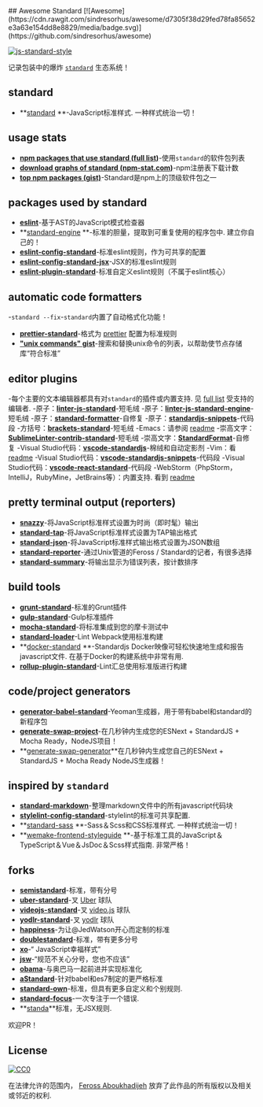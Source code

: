 <div class="github-widget" data-repo="standard/awesome-standard"></div>
<script async src="https://pagead2.googlesyndication.com/pagead/js/adsbygoogle.js"></script><ins class="adsbygoogle" style="display:block" data-ad-client="ca-pub-6890694312814945" data-ad-slot="5473692530" data-ad-format="auto"  data-full-width-responsive="true"></ins><script>(adsbygoogle = window.adsbygoogle || []).push({});</script>
## Awesome Standard [![Awesome](https://cdn.rawgit.com/sindresorhus/awesome/d7305f38d29fed78fa85652e3a63e154dd8e8829/media/badge.svg)](https://github.com/sindresorhus/awesome)

[![js-standard-style](https://cdn.rawgit.com/feross/standard/master/badge.svg)](https://github.com/feross/standard)

记录包装中的爆炸 [`standard`](https://github.com/feross/standard) 生态系统！

## standard

- **[standard](https://www.npmjs.com/package/standard) **-JavaScript标准样式. 一种样式统治一切！

## usage stats

- **[npm packages that use standard (full list)](https://github.com/feross/standard-packages/blob/master/all.json)**-使用`standard`的软件包列表
- **[download graphs of standard (npm-stat.com)](http://npm-stat.com/charts.html?package=standard&author=&from=&to=)**-npm注册表下载计数
- **[top npm packages (gist)](https://gist.github.com/feross/e0882df2fe673d6ce064)**-Standard是npm上的顶级软件包之一

## packages used by standard

- **[eslint](https://www.npmjs.com/package/eslint)**-基于AST的JavaScript模式检查器
- **[standard-engine](https://www.npmjs.com/package/standard-engine) **-标准的胆量，提取到可重复使用的程序包中. 建立你自己的！
- **[eslint-config-standard](https://www.npmjs.com/package/eslint-config-standard)**-标准eslint规则，作为可共享的配置
- **[eslint-config-standard-jsx](https://www.npmjs.com/package/eslint-config-standard-jsx)**-JSX的标准eslint规则
- **[eslint-plugin-standard](https://www.npmjs.com/package/eslint-plugin-standard)**-标准自定义eslint规则（不属于eslint核心）

## automatic code formatters

-`standard --fix`-`standard`内置了自动格式化功能！
- **[prettier-standard](https://www.npmjs.com/package/prettier-standard)**-格式为 [prettier](https://github.com/prettier/prettier) 配置为标准规则
- **["unix commands" gist](https://gist.github.com/watson/453fc63cace521fcdadc)**-搜索和替换unix命令的列表，以帮助使节点存储库“符合标准”

## editor plugins

 -每个主要的文本编辑器都具有对`standard`的插件或内置支持. 见 [full list](https://github.com/standard/standard#are-there-text-editor-plugins) 受支持的编辑者.
-原子：**[linter-js-standard](https://atom.io/packages/linter-js-standard)**-短毛绒
-原子：**[linter-js-standard-engine](https://atom.io/packages/linter-js-standard-engine)**-短毛绒
-原子：**[standard-formatter](https://atom.io/packages/standard-formatter)**-自修复
-原子：**[standardjs-snippets](https://atom.io/packages/standardjs-snippets)**-代码段
-方括号：**[brackets-standard](https://github.com/ishamf/brackets-standard/)**-短毛绒
-Emacs：请参阅 [readme](https://github.com/standard/standard#emacs)
-崇高文字：**[SublimeLinter-contrib-standard](https://packagecontrol.io/packages/SublimeLinter-contrib-standard)**-短毛绒
-崇高文字：**[StandardFormat](https://packagecontrol.io/packages/StandardFormat)**-自修复
-Visual Studio代码：**[vscode-standardjs](https://marketplace.visualstudio.com/items?itemName=chenxsan.vscode-standardjs)**-棉绒和自动定影剂
-Vim：看 [readme](https://github.com/standard/standard#vim)
-Visual Studio代码：**[vscode-standardjs-snippets](https://marketplace.visualstudio.com/items?itemName=capaj.vscode-standardjs-snippets)**-代码段
-Visual Studio代码：**[vscode-react-standard](https://marketplace.visualstudio.com/items?itemName=TimonVS.ReactSnippetsStandard)**-代码段
 -WebStorm（PhpStorm，IntelliJ，RubyMine，JetBrains等）：内置支持. 看到 [readme](https://github.com/standard/standard#webstorm-phpstorm-intellij-rubymine-jetbrains-etc)

## pretty terminal output (reporters)

- **[snazzy](https://www.npmjs.com/package/snazzy)**-将JavaScript标准样式设置为时尚（即时髦）输出
- **[standard-tap](https://www.npmjs.com/package/standard-tap)**-将JavaScript标准样式设置为TAP输出格式
- **[standard-json](https://www.npmjs.com/package/standard-json)**-将JavaScript标准样式输出格式设置为JSON数组
- **[standard-reporter](https://www.npmjs.com/package/standard-reporter)**-通过Unix管道的Feross / Standard的记者，有很多选择
- **[standard-summary](https://www.npmjs.com/package/standard-summary)**-将输出显示为错误列表，按计数排序

## build tools

- **[grunt-standard](https://www.npmjs.com/package/grunt-standard)**-标准的Grunt插件
- **[gulp-standard](https://www.npmjs.com/package/gulp-standard)**-Gulp标准插件
- **[mocha-standard](https://www.npmjs.com/package/mocha-standard)**-将标准集成到您的摩卡测试中
- **[standard-loader](https://www.npmjs.com/package/standard-loader)**-Lint Webpack使用标准构建
- **[docker-standard](https://hub.docker.com/r/geniousphp/standard-js/) **-Standardjs Docker映像可轻松快速地生成和报告javascript文件. 在基于Docker的构建系统中非常有用.
- **[rollup-plugin-standard](https://www.npmjs.com/package/rollup-plugin-standard)**-Lint汇总使用标准版进行构建

## code/project generators

- **[generator-babel-standard](https://www.npmjs.com/package/generator-babel-standard)**-Yeoman生成器，用于带有babel和standard的新程序包
- **[generate-swap-project](https://www.npmjs.com/package/generate-swap-project)**-在几秒钟内生成您的ESNext + StandardJS + Mocha Ready，NodeJS项目！
- **[generate-swap-generator](https://www.npmjs.com/package/generate-swap-generator)**在几秒钟内生成您自己的ESNext + StandardJS + Mocha Ready NodeJS生成器！

## inspired by `standard`

- **[standard-markdown](https://www.npmjs.com/package/standard-markdown)**-整理markdown文件中的所有javascript代码块
- **[stylelint-config-standard](https://www.npmjs.com/package/stylelint-config-standard)**-stylelint的标准可共享配置.
- **[standard-sass](https://www.npmjs.com/package/standard-sass) **-Sass＆Scss和CSS标准样式. 一种样式统治一切！
- **[wemake-frontend-styleguide](https://github.com/wemake-services/wemake-frontend-styleguide) **-基于标准工具的JavaScript＆TypeScript＆Vue＆JsDoc＆Scss样式指南. 非常严格！

## forks

- **[semistandard](https://www.npmjs.com/package/semistandard)**-标准，带有分号
- **[uber-standard](https://www.npmjs.com/package/uber-standard)**-叉 [Uber](https://www.uber.com/) 球队
- **[videojs-standard](https://www.npmjs.com/package/videojs-standard)**-叉 [video.js](https://github.com/videojs/video.js) 球队
- **[yodlr-standard](https://www.npmjs.com/package/yodlr-standard)**-叉 [yodlr](https://getyodlr.com/home) 球队
- **[happiness](https://www.npmjs.com/package/happiness)**-为让@JedWatson开心而定制的标准
- **[doublestandard](https://www.npmjs.com/package/doublestandard)**-标准，带有更多分号
- **[xo](https://www.npmjs.com/package/xo)**-“ JavaScript幸福样式”
- **[jsw](https://www.npmjs.com/package/jsw)**-“规范不关心分号，您也不应该”
- **[obama](https://www.npmjs.com/package/obama)**-与奥巴马一起前进并实现标准化
- **[aStandard](https://npmjs.com/package/a-standard)**-针对babel和es7制定的更严格标准
- **[standard-own](https://npmjs.com/package/standard-own)**-标准，但具有更多自定义和个别规则.
- **[standard-focus](https://www.npmjs.com/package/standard-focus)**-一次专注于一个错误.
- **[standa](https://www.npmjs.com/package/standa)**标准，无JSX规则.

欢迎PR！

## License

[![CC0](https://i.creativecommons.org/p/zero/1.0/88x31.png)](http://creativecommons.org/publicdomain/zero/1.0/)

在法律允许的范围内， [Feross Aboukhadijeh](http://feross.org) 放弃了此作品的所有版权以及相关或邻近的权利.
